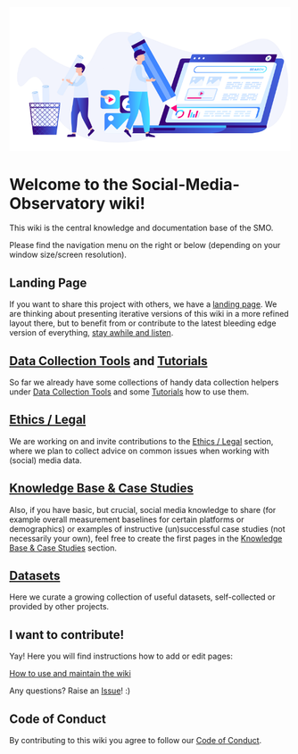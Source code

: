 ![image](image/intro.png)
# Welcome to the Social-Media-Observatory wiki!

This wiki is the central knowledge and documentation base of the SMO. 

Please find the navigation menu on the right or below (depending on your window size/screen resolution).

## Landing Page

If you want to share this project with others, we have a [landing page](https://leibniz-hbi.github.io/SMO). We are thinking about presenting iterative versions of this wiki in a more refined layout there, but to benefit from or contribute to the latest bleeding edge version of everything, [stay awhile and listen](https://www.youtube.com/watch?v=tAVVy_x3Erg).

## [Data Collection Tools](https://khandoker09.github.io/sm-wiki/Data_collection_tools/) and [Tutorials](https://khandoker09.github.io/sm-wiki/tutorials/)

So far we already have some collections of handy data collection helpers under [Data Collection Tools](https://khandoker09.github.io/sm-wiki/Data_collection_tools/) and some [Tutorials](https://khandoker09.github.io/sm-wiki/tutorials/) how to use them.

## [Ethics / Legal]()

We are working on and invite contributions to the [Ethics / Legal]() section, where we plan to collect advice on common issues when working with (social) media data.

## [Knowledge Base & Case Studies](https://github.com/Leibniz-HBI/Social-Media-Observatory/wiki/Ethics---Legal)

Also, if you have basic, but crucial, social media knowledge to share (for example overall measurement baselines for certain platforms or demographics) or examples of instructive (un)successful case studies (not necessarily your own), feel free to create the first pages in the [Knowledge Base & Case Studies](https://github.com/Leibniz-HBI/Social-Media-Observatory/wiki/Ethics---Legal) section.

## [Datasets](https://khandoker09.github.io/sm-wiki/datasets/)

Here we curate a growing collection of useful datasets, self-collected or provided by other projects.

## I want to contribute!

Yay! Here you will find instructions how to add or edit pages:

[How to use and maintain the wiki](https://github.com/Leibniz-HBI/Social-Media-Observatory/wiki/How-to-use-and-maintain-the-wiki)

Any questions? Raise an [Issue](https://github.com/Leibniz-HBI/Social-Media-Observatory/issues)! :)

## Code of Conduct

By contributing to this wiki you agree to follow our [Code of Conduct](CODE_OF_CONDUCT.md).

